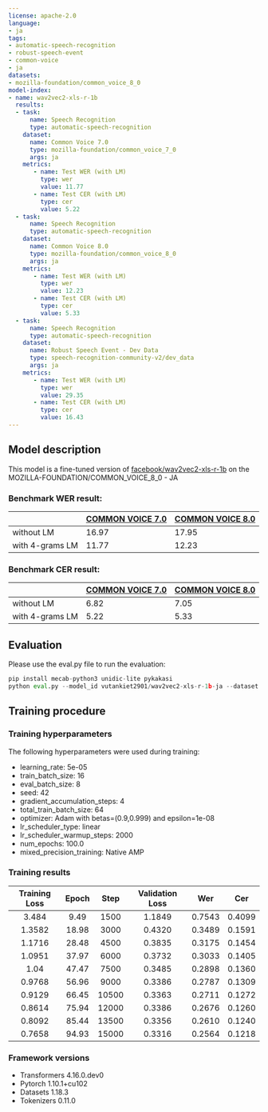 ```yaml
---
license: apache-2.0
language:
- ja
tags:
- automatic-speech-recognition
- robust-speech-event
- common-voice
- ja
datasets:
- mozilla-foundation/common_voice_8_0
model-index:
- name: wav2vec2-xls-r-1b
  results:
  - task: 
      name: Speech Recognition
      type: automatic-speech-recognition
    dataset:
      name: Common Voice 7.0
      type: mozilla-foundation/common_voice_7_0
      args: ja
    metrics:
       - name: Test WER (with LM)
         type: wer
         value: 11.77
       - name: Test CER (with LM)
         type: cer
         value: 5.22
  - task:
      name: Speech Recognition
      type: automatic-speech-recognition
    dataset:
      name: Common Voice 8.0
      type: mozilla-foundation/common_voice_8_0
      args: ja
    metrics:
       - name: Test WER (with LM)
         type: wer
         value: 12.23
       - name: Test CER (with LM)
         type: cer
         value: 5.33
  - task:
      name: Speech Recognition
      type: automatic-speech-recognition
    dataset:
      name: Robust Speech Event - Dev Data
      type: speech-recognition-community-v2/dev_data
      args: ja
    metrics:
       - name: Test WER (with LM)
         type: wer
         value: 29.35
       - name: Test CER (with LM)
         type: cer
         value: 16.43
---
```

## Model description

This model is a fine-tuned version of [facebook/wav2vec2-xls-r-1b](https://huggingface.co/facebook/wav2vec2-xls-r-1b) on the MOZILLA-FOUNDATION/COMMON_VOICE_8_0 - JA 

### Benchmark WER result:
| | [COMMON VOICE 7.0](https://huggingface.co/datasets/mozilla-foundation/common_voice_7_0) | [COMMON VOICE 8.0](https://huggingface.co/datasets/mozilla-foundation/common_voice_8_0)
|---|---|---|
|without LM| 16.97 | 17.95 |
|with 4-grams LM| 11.77 | 12.23|
### Benchmark CER result:
| | [COMMON VOICE 7.0](https://huggingface.co/datasets/mozilla-foundation/common_voice_7_0) | [COMMON VOICE 8.0](https://huggingface.co/datasets/mozilla-foundation/common_voice_8_0)
|---|---|---|
|without LM| 6.82 | 7.05 |
|with 4-grams LM| 5.22 | 5.33 |
## Evaluation
Please use the eval.py file to run the evaluation:
```python
pip install mecab-python3 unidic-lite pykakasi
python eval.py --model_id vutankiet2901/wav2vec2-xls-r-1b-ja --dataset mozilla-foundation/common_voice_8_0 --config ja --split test --log_outputs
```

## Training procedure

### Training hyperparameters

The following hyperparameters were used during training:
- learning_rate: 5e-05
- train_batch_size: 16
- eval_batch_size: 8
- seed: 42
- gradient_accumulation_steps: 4
- total_train_batch_size: 64
- optimizer: Adam with betas=(0.9,0.999) and epsilon=1e-08
- lr_scheduler_type: linear
- lr_scheduler_warmup_steps: 2000
- num_epochs: 100.0
- mixed_precision_training: Native AMP

### Training results

| Training Loss | Epoch | Step  | Validation Loss | Wer    | Cer    |
|:-------------:|:-----:|:-----:|:---------------:|:------:|:------:|
| 3.484         | 9.49  | 1500  | 1.1849          | 0.7543 | 0.4099 |
| 1.3582        | 18.98 | 3000  | 0.4320          | 0.3489 | 0.1591 |
| 1.1716        | 28.48 | 4500  | 0.3835          | 0.3175 | 0.1454 |
| 1.0951        | 37.97 | 6000  | 0.3732          | 0.3033 | 0.1405 |
| 1.04          | 47.47 | 7500  | 0.3485          | 0.2898 | 0.1360 |
| 0.9768        | 56.96 | 9000  | 0.3386          | 0.2787 | 0.1309 |
| 0.9129        | 66.45 | 10500 | 0.3363          | 0.2711 | 0.1272 |
| 0.8614        | 75.94 | 12000 | 0.3386          | 0.2676 | 0.1260 |
| 0.8092        | 85.44 | 13500 | 0.3356          | 0.2610 | 0.1240 |
| 0.7658        | 94.93 | 15000 | 0.3316          | 0.2564 | 0.1218 |


### Framework versions

- Transformers 4.16.0.dev0
- Pytorch 1.10.1+cu102
- Datasets 1.18.3
- Tokenizers 0.11.0
